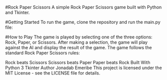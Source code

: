 #Rock Paper Scissors
A simple Rock Paper Scissors game built with Python and Tkinter.

#Getting Started
To run the game, clone the repository and run the main.py file:

#How to Play
The game is played by selecting one of the three options: Rock, Paper, or Scissors. After making a selection, the game will play against the AI and display the result of the game. The game follows the standard Rock Paper Scissors rules:

Rock beats Scissors
Scissors beats Paper
Paper beats Rock
Built With
Python 3
Tkinter
Author
Jonadab Emeribe
This project is licensed under the MIT License - see the LICENSE file for details.




